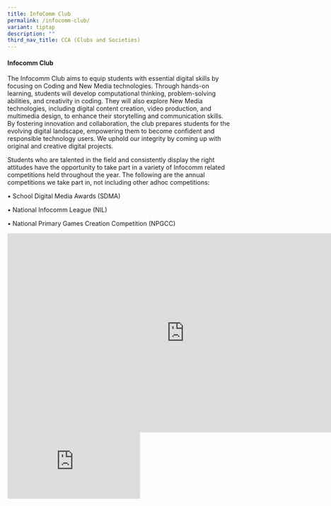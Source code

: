 ```yaml
---
title: InfoComm Club
permalink: /infocomm-club/
variant: tiptap
description: ""
third_nav_title: CCA (Clubs and Societies)
---
```

<h4><strong>Infocomm Club</strong></h4>
<p>The Infocomm Club aims to equip students with essential digital skills
by focusing on Coding and New Media technologies. Through hands-on learning,
students will develop computational thinking, problem-solving abilities,
and creativity in coding. They will also explore New Media technologies,
including digital content creation, video production, and multimedia design,
to enhance their storytelling and communication skills. By fostering innovation
and collaboration, the club prepares students for the evolving digital
landscape, empowering them to become confident and responsible technology
users. We uphold our integrity by coming up with original and creative
digital projects.</p>
<p>Students who are talented in the field and consistently display the right
attitudes have the opportunity to take part in a variety of Infocomm related
competitions held throughout the year. The following are the annual competitions
we take part in, not including other adhoc competitions:</p>
<p>• School Digital Media Awards (SDMA)</p>
<p>• National Infocomm League (NIL)</p>
<p>• National Primary Games Creation Competition (NPGCC)</p>
<div class="iframe-wrapper">
<iframe height="450" width="800" allowfullscreen="true" frameborder="0" src="https://www.youtube.com/embed/TaVoNGiM9aI"></iframe>
</div>
<div class="iframe-wrapper">
<iframe allowfullscreen="true" frameborder="0" src="https://docs.google.com/presentation/d/e/2PACX-1vStWp-pK_LN-UimKGTk-XiviPBUsg2xfAXZRO7JYRPt6gI9FRBno9xpd7-9Wef5x8IR6iUjjm7xlgPS/embed?start=false&amp;amp;loop=false&amp;amp;delayms=3000"></iframe>
</div>
<p></p>